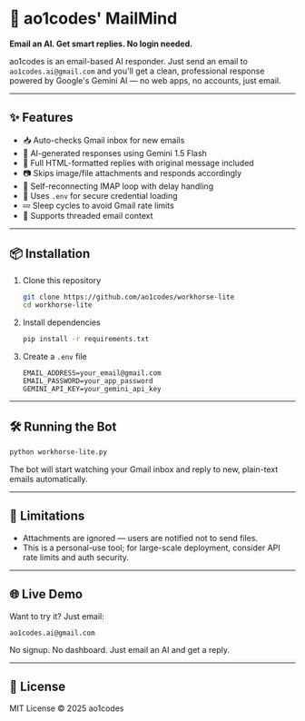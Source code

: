 # 📩 ao1codes' MailMind

**Email an AI. Get smart replies. No login needed.**

ao1codes is an email-based AI responder. Just send an email to `ao1codes.ai@gmail.com` and you'll get a clean, professional response powered by Google's Gemini AI — no web apps, no accounts, just email.

---

## ✨ Features

- 📥 Auto-checks Gmail inbox for new emails
- 🤖 AI-generated responses using Gemini 1.5 Flash
- 💬 Full HTML-formatted replies with original message included
- 📷 Skips image/file attachments and responds accordingly
- 🔁 Self-reconnecting IMAP loop with delay handling
- 🔐 Uses `.env` for secure credential loading
- 💤 Sleep cycles to avoid Gmail rate limits
- 🔄 Supports threaded email context

---

## 📦 Installation

1. Clone this repository  
   ```bash
   git clone https://github.com/ao1codes/workhorse-lite
   cd workhorse-lite
   ```

2. Install dependencies  
   ```bash
   pip install -r requirements.txt
   ```

3. Create a `.env` file  
   ```
   EMAIL_ADDRESS=your_email@gmail.com
   EMAIL_PASSWORD=your_app_password
   GEMINI_API_KEY=your_gemini_api_key
   ```

---

## 🛠️ Running the Bot

```bash
python workhorse-lite.py
```

The bot will start watching your Gmail inbox and reply to new, plain-text emails automatically.

---

## 🚫 Limitations

- Attachments are ignored — users are notified not to send files.
- This is a personal-use tool; for large-scale deployment, consider API rate limits and auth security.

---

## 🌐 Live Demo

Want to try it? Just email:

```
ao1codes.ai@gmail.com
```

No signup. No dashboard. Just email an AI and get a reply.

---

## 📄 License

MIT License © 2025 ao1codes
